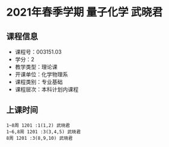 # 2021年春季学期 量子化学 武晓君






## 课程信息

- 课程号：003151.03
- 学分：2
- 教学类型：理论课
- 开课单位：化学物理系
- 课程类别：专业基础
- 课程层次：本科计划内课程

## 上课时间

```
1~8周 1201 :1(1,2) 武晓君
1~6,8周 1201 :3(3,4,5) 武晓君
8周 1201 :3(8,9,10) 武晓君
```

